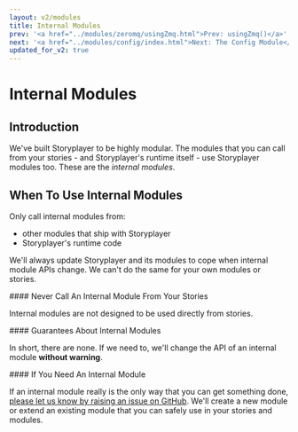 ```yaml
---
layout: v2/modules
title: Internal Modules
prev: '<a href="../modules/zeromq/usingZmq.html">Prev: usingZmq()</a>'
next: '<a href="../modules/config/index.html">Next: The Config Module</a>'
updated_for_v2: true
---
```

# Internal Modules

## Introduction

We've built Storyplayer to be highly modular. The modules that you can call from your stories - and Storyplayer's runtime itself - use Storyplayer modules too. These are the _internal modules_.

## When To Use Internal Modules

Only call internal modules from:

* other modules that ship with Storyplayer
* Storyplayer's runtime code

We'll always update Storyplayer and its modules to cope when internal module APIs change. We can't do the same for your own modules or stories.

<div class="callout danger" markdown="1">
#### Never Call An Internal Module From Your Stories

Internal modules are not designed to be used directly from stories.
</div>

<div class="callout warning" markdown="1">
#### Guarantees About Internal Modules

In short, there are none. If we need to, we'll change the API of an internal module __without warning__.
</div>

<div class="callout info" markdown="1">
#### If You Need An Internal Module

If an internal module really is the only way that you can get something done, [please let us know by raising an issue on GitHub](https://github.com/datasift/storyplayer/issues). We'll create a new module or extend an existing module that you can safely use in your stories and modules.
</div>